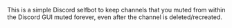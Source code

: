 This is a simple Discord selfbot to keep channels that you muted from within the Discord GUI muted forever, even after the channel is deleted/recreated.
